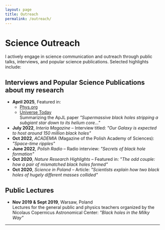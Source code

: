 ```yaml
---
layout: page
title: Outreach
permalink: /outreach/
---
```


# Science Outreach

I actively engage in science communication and outreach through public talks, interviews, and popular science publications. Selected highlights include:


## Interviews and Popular Science Publications about my research

- **April 2025**, Featured in:
  - [Phys.org](https://phys.org/news/2025-04-supermassive-black-holes-stars-helium.html)
  - [Universe Today](https://www.universetoday.com/articles/supermassive-black-holes-could-strip-stars-down-to-their-helium-cores)  
  Summarizing the ApJL paper *"Supermassive black holes stripping a subgiant star down to its helium core..."*
- **July 2022**, *Interia Magazine* – Interview titled: *"Our Galaxy is expected to host around 150 million black holes"*
- **Oct 2022**, *ACADEMIA* (Magazine of the Polish Academy of Sciences): *"Space-time ripples"*
- **June 2022**, *Polish Radio* – Radio interview: *"Secrets of black hole formation"*  
- **Oct 2020**, *Nature Research Highlights* – Featured in: *"The odd couple: how a pair of mismatched black holes formed"*  
- **Oct 2020**, *Science in Poland* – Article: *"Scientists explain how two black holes of hugely different masses collided"*

## Public Lectures

- **Nov 2019 & Sept 2019**, Warsaw, Poland  
  Lectures for the general public and physics teachers organized by the Nicolaus Copernicus Astronomical Center: *"Black holes in the Milky Way"*

---
